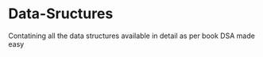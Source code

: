 # Data-Sructures
Contatining all the data structures available in detail as per book DSA made easy

